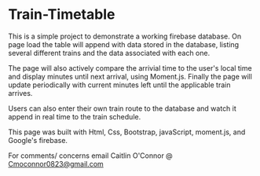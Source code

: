 # Train-Timetable

This is a simple project to demonstrate a working firebase database.
On page load the table will append with data stored in the database, listing several different trains and the data associated with each one. 

The page will also actively compare the arrivial time to the user's local time and display minutes until next arrival, using Moment.js. Finally the page will update periodically with current minutes left until the applicable train arrives.

Users can also enter their own train route to the database and watch it append in real time to the train schedule.

This page was built with Html, Css, Bootstrap, javaScript, moment.js, and Google's firebase.

For comments/ concerns email Caitlin O'Connor @ Cmoconnor0823@gmail.com
